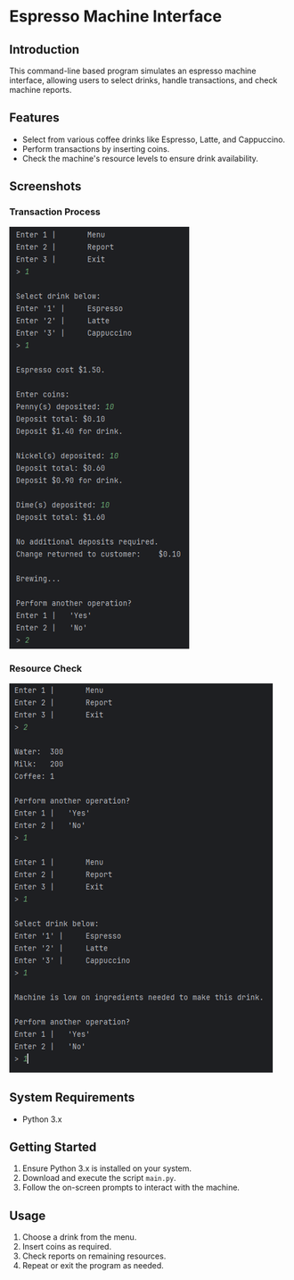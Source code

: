 # Espresso Machine Interface

## Introduction
This command-line based program simulates an espresso machine interface, allowing users to select drinks, handle transactions, and check machine reports.

## Features
- Select from various coffee drinks like Espresso, Latte, and Cappuccino.
- Perform transactions by inserting coins.
- Check the machine's resource levels to ensure drink availability.

## Screenshots

### Transaction Process
![Example of a transaction for purchasing an Espresso, showing coin insertion and change calculation.](./images/espresso_transaction.png "Espresso Transaction")

### Resource Check
![Screen showing the machine's resource levels, indicating low resources for making certain drinks.](./images/low_resources.png "Low Resource Alert")

## System Requirements
- Python 3.x

## Getting Started
1. Ensure Python 3.x is installed on your system.
2. Download and execute the script `main.py`.
3. Follow the on-screen prompts to interact with the machine.

## Usage
1. Choose a drink from the menu.
2. Insert coins as required.
3. Check reports on remaining resources.
4. Repeat or exit the program as needed.
